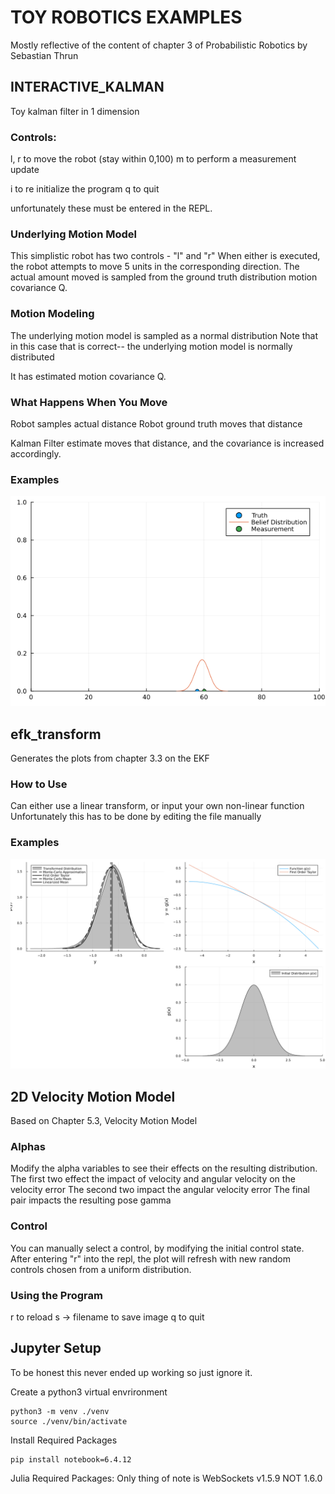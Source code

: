# TOY ROBOTICS EXAMPLES
Mostly reflective of the content of chapter 3 of Probabilistic Robotics by Sebastian Thrun

## INTERACTIVE_KALMAN
Toy kalman filter in 1 dimension

### Controls:
l, r to move the robot (stay within 0,100)
m to perform a measurement update

i to re initialize the program
q to quit

unfortunately these must be entered in the REPL.

### Underlying Motion Model
This simplistic robot has two controls - "l" and "r"
When either is executed, the robot attempts to move 5 units in the corresponding direction.
The actual amount moved is sampled from the ground truth distribution motion covariance Q.

### Motion Modeling
The underlying motion model is sampled as a normal distribution
Note that in this case that is correct-- the underlying motion model is normally distributed

It has estimated motion covariance Q.

### What Happens When You Move
Robot samples actual distance
Robot ground truth moves that distance

Kalman Filter estimate moves that distance, and the covariance is increased accordingly.

### Examples
<img src="sample_images/interactive_sample.png">

## efk_transform
Generates the plots from chapter 3.3 on the EKF

### How to Use
Can either use a linear transform, or input your own non-linear function
Unfortunately this has to be done by editing the file manually

### Examples
<img src="sample_images/ekf_quadratic_transform.png">


## 2D Velocity Motion Model
Based on Chapter 5.3, Velocity Motion Model

### Alphas
Modify the alpha variables to see their effects on the resulting distribution.
The first two effect the impact of velocity and angular velocity on the velocity error
The second two impact the angular velocity error
The final pair impacts the resulting pose gamma

### Control
You can manually select a control, by modifying the initial control state.
After entering "r" into the repl, the plot will refresh with new random controls chosen from a uniform distribution.

### Using the Program
r to reload
s -> filename to save image
q to quit

## Jupyter Setup
To be honest this never ended up working so just ignore it.

Create a python3 virtual envrironment
```
python3 -m venv ./venv
source ./venv/bin/activate
```

Install Required Packages
```
pip install notebook=6.4.12
```

Julia Required Packages:
Only thing of note is WebSockets v1.5.9 NOT 1.6.0